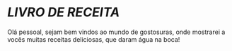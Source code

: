 # _LIVRO DE RECEITA_

Olá pessoal, sejam bem vindos ao mundo de gostosuras, onde mostrarei a vocês muitas receitas deliciosas, que daram água na boca!

